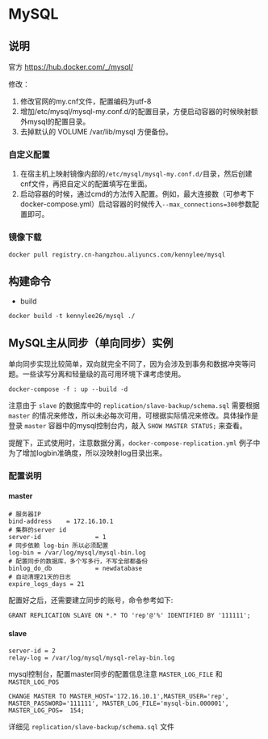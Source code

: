 # MySQL

## 说明

官方 https://hub.docker.com/_/mysql/

修改：

1. 修改官网的my.cnf文件，配置编码为utf-8
2. 增加/etc/mysql/mysql-my.conf.d/的配置目录，方便启动容器的时候映射额外mysql的配置目录。
3. 去掉默认的 VOLUME /var/lib/mysql 方便备份。

### 自定义配置

1. 在宿主机上映射镜像内部的`/etc/mysql/mysql-my.conf.d/`目录，然后创建cnf文件，再把自定义的配置填写在里面。
2. 启动容器的时候，通过cmd的方法传入配置。例如，最大连接数（可参考下docker-compose.yml）启动容器的时候传入`--max_connections=300`参数配置即可。


### 镜像下载

```
docker pull registry.cn-hangzhou.aliyuncs.com/kennylee/mysql
```

## 构建命令 

* build

```
docker build -t kennylee26/mysql ./
```

## MySQL主从同步（单向同步）实例

单向同步实现比较简单，双向就完全不同了，因为会涉及到事务和数据冲突等问题。一些读写分离和轻量级的高可用环境下课考虑使用。

```
docker-compose -f : up --build -d
```

注意由于 `slave` 的数据库中的 `replication/slave-backup/schema.sql` 需要根据 `master` 的情况来修改，所以未必每次可用，可根据实际情况来修改。具体操作是登录 `master` 容器中的mysql控制台内，敲入 `SHOW MASTER STATUS;` 来查看。

提醒下，正式使用时，注意数据分离，`docker-compose-replication.yml` 例子中为了增加logbin准确度，所以没映射log目录出来。

### 配置说明

#### master

```
# 服务器IP
bind-address	= 172.16.10.1
# 集群的server id
server-id               = 1
# 同步依赖 log-bin 所以必须配置
log-bin = /var/log/mysql/mysql-bin.log
# 配置同步的数据库，多个写多行，不写全部都备份
binlog_do_db            = newdatabase
# 自动清理21天的日志
expire_logs_days = 21
```

配置好之后，还需要建立同步的账号，命令参考如下:

```
GRANT REPLICATION SLAVE ON *.* TO 'rep'@'%' IDENTIFIED BY '111111';
```

#### slave

```
server-id = 2
relay-log = /var/log/mysql/mysql-relay-bin.log
```

mysql控制台，配置master同步的配置信息注意 `MASTER_LOG_FILE` 和 `MASTER_LOG_POS`

```
CHANGE MASTER TO MASTER_HOST='172.16.10.1',MASTER_USER='rep', MASTER_PASSWORD='111111', MASTER_LOG_FILE='mysql-bin.000001', MASTER_LOG_POS=  154;
```

详细见 `replication/slave-backup/schema.sql` 文件

